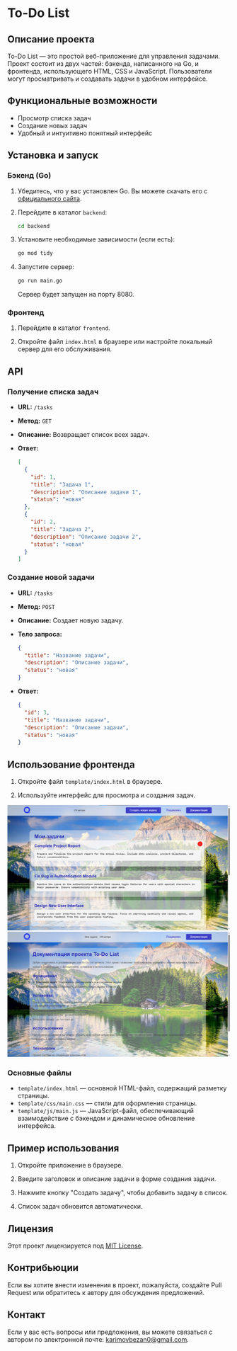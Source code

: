 
# To-Do List

## Описание проекта

To-Do List — это простой веб-приложение для управления задачами. Проект состоит из двух частей: бэкенда, написанного на Go, и фронтенда, использующего HTML, CSS и JavaScript. Пользователи могут просматривать и создавать задачи в удобном интерфейсе.

## Функциональные возможности

- Просмотр списка задач
- Создание новых задач
- Удобный и интуитивно понятный интерфейс

## Установка и запуск

### Бэкенд (Go)

1. Убедитесь, что у вас установлен Go. Вы можете скачать его с [официального сайта](https://golang.org/dl/).

2. Перейдите в каталог `backend`:

   ```bash
   cd backend
   ```

3. Установите необходимые зависимости (если есть):

   ```bash
   go mod tidy
   ```

4. Запустите сервер:

   ```bash
   go run main.go
   ```

   Сервер будет запущен на порту 8080.

### Фронтенд

1. Перейдите в каталог `frontend`.

2. Откройте файл `index.html` в браузере или настройте локальный сервер для его обслуживания.

## API

### Получение списка задач

- **URL:** `/tasks`
- **Метод:** `GET`
- **Описание:** Возвращает список всех задач.
- **Ответ:**

  ```json
  [
    {
      "id": 1,
      "title": "Задача 1",
      "description": "Описание задачи 1",
      "status": "новая"
    },
    {
      "id": 2,
      "title": "Задача 2",
      "description": "Описание задачи 2",
      "status": "новая"
    }
  ]
  ```

### Создание новой задачи

- **URL:** `/tasks`
- **Метод:** `POST`
- **Описание:** Создает новую задачу.
- **Тело запроса:**

  ```json
  {
    "title": "Название задачи",
    "description": "Описание задачи",
    "status": "новая"
  }
  ```

- **Ответ:**

  ```json
  {
    "id": 3,
    "title": "Название задачи",
    "description": "Описание задачи",
    "status": "новая"
  }
  ```

## Использование фронтенда

1. Откройте файл `template/index.html` в браузере.

2. Используйте интерфейс для просмотра и создания задач.

![img.png](img.png)
![img_1.png](img_1.png)

### Основные файлы

- `template/index.html` — основной HTML-файл, содержащий разметку страницы.
- `template/css/main.css` — стили для оформления страницы.
- `template/js/main.js` — JavaScript-файл, обеспечивающий взаимодействие с бэкендом и динамическое обновление интерфейса.

## Пример использования

1. Откройте приложение в браузере.

2. Введите заголовок и описание задачи в форме создания задачи.

3. Нажмите кнопку "Создать задачу", чтобы добавить задачу в список.

4. Список задач обновится автоматически.

## Лицензия

Этот проект лицензируется под [MIT License](LICENSE).

## Контрибьюции

Если вы хотите внести изменения в проект, пожалуйста, создайте Pull Request или обратитесь к автору для обсуждения предложений.

## Контакт

Если у вас есть вопросы или предложения, вы можете связаться с автором по электронной почте: [karimovbezan0@gmail.com](mailto:karimovbezan0@gmail.com).
